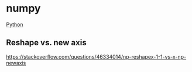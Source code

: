 # numpy

[Python](Python.md)

## Reshape vs. new axis

https://stackoverflow.com/questions/46334014/np-reshapex-1-1-vs-x-np-newaxis
